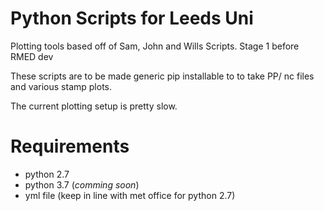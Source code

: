 # Python Scripts for Leeds Uni

Plotting tools based off of Sam, John and Wills Scripts. Stage 1 before RMED dev

These scripts are to be made generic pip installable to to take PP/ nc files and
various stamp plots.

The current plotting setup is pretty slow.

# Requirements

* python 2.7
* python 3.7 (*comming soon*)
* yml file (keep in line with met office for python 2.7)
